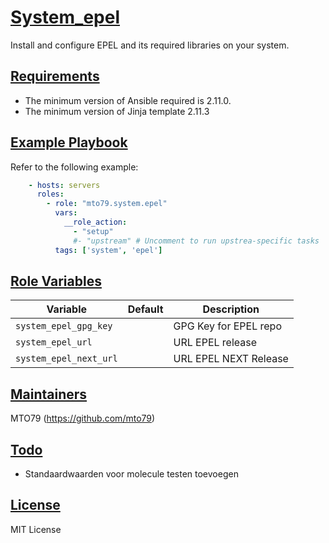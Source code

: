 # [System_epel](#system-epel)

Install and configure EPEL and its required libraries on your system.

## [Requirements](#requirements)

* The minimum version of Ansible required is 2.11.0.
* The minimum version of Jinja template 2.11.3

## [Example Playbook](#example-playbook)

Refer to the following example:

```yaml
    - hosts: servers
      roles:
        - role: "mto79.system.epel"
          vars:
            __role_action:
              - "setup"
              #- "upstream" # Uncomment to run upstrea-specific tasks
          tags: ['system', 'epel']
```

## [Role Variables](#role-variables)

| Variable | Default | Description |
| -------- | ------- | ----------- |
| `system_epel_gpg_key` | | GPG Key for EPEL repo |
| `system_epel_url` | | URL EPEL release |
| `system_epel_next_url` | | URL EPEL NEXT Release |

## [Maintainers](#maintainers)

MTO79 (<https://github.com/mto79>)

## [Todo](#todo)

* Standaardwaarden voor molecule testen toevoegen

## [License](#license)

MIT License
